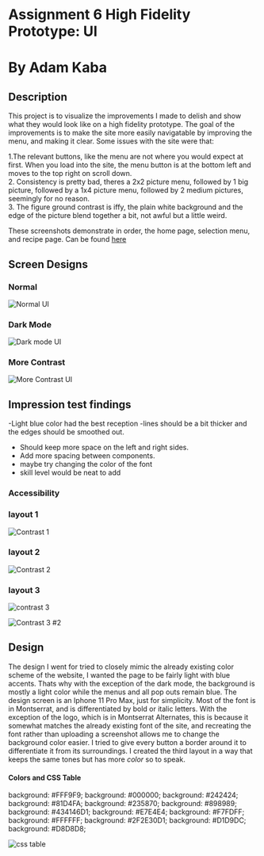# Assignment 6 High Fidelity Prototype: UI
# By Adam Kaba

## Description

This project is to visualize the improvements I made to delish and show what they would look like on a high fidelity prototype. The goal of the improvements is to make the site more easily navigatable by improving the menu, and making it clear. Some issues with the site were that:  
  
1.The relevant buttons, like the menu are not where you would expect at first. When you load into the site, the menu button is at the bottom left and moves to the top right on scroll down.  
2. Consistency is pretty bad, theres a 2x2 picture menu, followed by 1 big picture, followed by a 1x4 picture menu, followed by 2 medium pictures, seemingly for no reason.  
3. The figure ground contrast is iffy, the plain white background and the edge of the picture blend together a bit, not awful but a little weird.  

These screenshots demonstrate in order, the home page, selection menu, and recipe page. Can be found [here](https://www.figma.com/file/ZQqwfIRm9mdcOKWQ9NIAuR/UI-Prototype?node-id=0%3A1)

## Screen Designs


### Normal
![Normal UI](https://user-images.githubusercontent.com/54642348/118036673-b19bc300-b321-11eb-9610-79c05b8b9c70.jpg)


### Dark Mode

![Dark mode UI](https://user-images.githubusercontent.com/54642348/118036684-b496b380-b321-11eb-8f65-236f744d6ee9.jpg)


### More Contrast

![More Contrast UI](https://user-images.githubusercontent.com/54642348/118036690-b791a400-b321-11eb-8a91-d8d10cedd2a5.jpg)


## Impression test findings
-Light blue color had the best reception
-lines should be a bit thicker and the edges should be smoothed out.
- Should keep more space on the left and right sides.
- Add more spacing between components.
- maybe try changing the color of the font
- skill level would be neat to add

### Accessibility

### layout 1

![Contrast 1](https://user-images.githubusercontent.com/54642348/118032909-0721a100-b31d-11eb-85bb-80041d843761.jpg)

### layout 2
![Contrast 2](https://user-images.githubusercontent.com/54642348/118032920-0983fb00-b31d-11eb-9c7d-b201bd103a01.jpg)


### layout 3


![contrast 3](https://user-images.githubusercontent.com/54642348/118032948-10127280-b31d-11eb-898f-9211c431656e.jpg)

![Contrast 3 #2](https://user-images.githubusercontent.com/54642348/118032959-143e9000-b31d-11eb-9c7e-5b9ea17f4157.jpg)


## Design

The design I went for tried to closely mimic the already existing color scheme of the website, I wanted the page to be fairly light with blue accents. Thats why with the exception of the dark mode, the background is mostly a light color while the menus and all pop outs remain blue. The design screen is an Iphone 11 Pro Max, just for simplicity. Most of the font is in Montserrat, and is differentiated by bold or italic letters. With the exception of the logo, which is in Montserrat Alternates, this is because it somewhat matches the already existing font of the site, and recreating the font rather than uploading a screenshot allows me to change the background color easier. I tried to give every button a border around it to differentiate it from its surroundings. I created the third layout in a way that keeps the same tones but has more *color* so to speak.


#### Colors and CSS Table
background: #FFF9F9;
background: #000000;
background: #242424;
background: #81D4FA;
background: #235870;
background: #898989;
background: #434146D1;
background: #E7E4E4;
background: #F7FDFF;
background: #FFFFFF;
background: #2F2E30D1;
background: #D1D9DC;
background: #D8D8D8;


![css table](https://user-images.githubusercontent.com/54642348/118036855-f162aa80-b321-11eb-9854-e15ffe8eace3.jpg)





